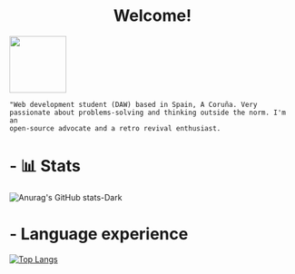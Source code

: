 
<h1 align="center"> Welcome!  </h1>

<img height="100" align="center" src="https://user-images.githubusercontent.com/61323569/227303147-1d821b5c-ad5b-4e95-b099-8613e0aa5989.png" >

<code>"Web development student (DAW) based in Spain, A Coruña. Very passionate about problems-solving and thinking outside the norm. I'm an open-source advocate and a retro revival enthusiast.  </code>

<h1> - 📊 Stats</h1>

<!-- DARK MODE -->
![Anurag's GitHub stats-Dark](https://github-readme-stats.vercel.app/api?username=noihirsch&show_icons=true&theme=vue-dark#gh-dark-mode-only)


<h1> - Language experience </h1>


<!-- DARK MODE -->

[![Top Langs](https://github-readme-stats.vercel.app/api/top-langs/?username=noihirsch&layout=compact&theme=vue-dark#gh-dark-mode-only)](https://github.com/noihirsch/github-readme-stats)


